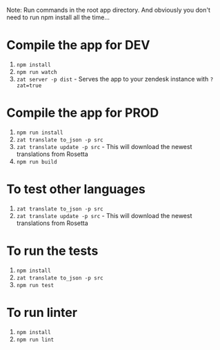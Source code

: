 Note: Run commands in the root app directory. And obviously you don't need to run npm install all the time...

Compile the app for DEV
===============
1) `npm install`
3) `npm run watch`
4) `zat server -p dist` - Serves the app to your zendesk instance with `?zat=true`

Compile the app for PROD
===============
1) `npm run install`
2) `zat translate to_json -p src`
3) `zat translate update -p src` - This will download the newest translations from Rosetta
4) `npm run build`

To test other languages
===============
1) `zat translate to_json -p src`
2) `zat translate update -p src` - This will download the newest translations from Rosetta

To run the tests
===============
1) `npm install`
2) `zat translate to_json -p src`
3) `npm run test`

To run linter
===============
1) `npm install`
2) `npm run lint`
